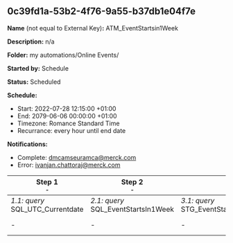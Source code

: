 ## 0c39fd1a-53b2-4f76-9a55-b37db1e04f7e

**Name** (not equal to External Key)**:** ATM_EventStartsin1Week

**Description:** n/a

**Folder:** my automations/Online Events/

**Started by:** Schedule

**Status:** Scheduled

**Schedule:**

* Start: 2022-07-28 12:15:00 +01:00
* End: 2079-06-06 00:00:00 +01:00
* Timezone: Romance Standard Time
* Recurrance: every hour until end date

**Notifications:**

* Complete: dmcamseuramca@merck.com
* Error: ivanjan.chattoraj@merck.com

| Step 1<br>_<small>-</small>_ | Step 2<br>_<small>-</small>_ | Step 3<br>_<small>-</small>_ | Step 4<br>_<small>-</small>_ |
| --- | --- | --- | --- |
| _1.1: query_<br>SQL_UTC_Currentdate | _2.1: query_<br>SQL_EventStartsIn1Week | _3.1: query_<br>STG_EventStartsIn1Week_Dummy | _4.1: journeyEntry_<br>J_OE_Reminder_1_Week |
| - | - | - | _4.2: journeyEntry_<br>J_OE_Reminder_1_Week |
